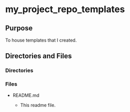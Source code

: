 # my_project_repo_templates

## Purpose

To house templates that I created.

## Directories and Files

### Directories

### Files

- README.md

  - This readme file.
